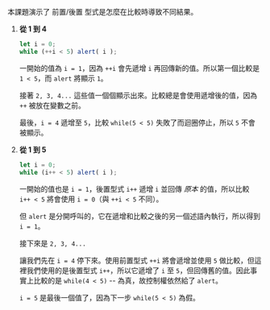 本課題演示了 前置/後置 型式是怎麼在比較時導致不同結果。

1. **從 1 到 4**

    ```js run
    let i = 0;
    while (++i < 5) alert( i );
    ```

    一開始的值為 `i = 1`，因為 `++i` 會先遞增 `i` 再回傳新的值。所以第一個比較是 `1 < 5`，而 `alert` 將顯示 `1`。

    接著 `2, 3, 4...` 這些值一個個顯示出來。比較總是會使用遞增後的值，因為 `++` 被放在變數之前。

    最後，`i = 4` 遞增至 `5`，比較 `while(5 < 5)` 失敗了而迴圈停止，所以 `5` 不會被顯示。
2. **從 1 到 5**

    ```js run
    let i = 0;
    while (i++ < 5) alert( i );
    ```

    一開始的值也是 `i = 1`，後置型式 `i++` 遞增 `i` 並回傳 *原本* 的值，所以比較 `i++ < 5` 將會使用 `i = 0`（與 `++i < 5` 不同）。

    但 `alert` 是分開呼叫的，它在遞增和比較之後的另一個述語內執行，所以得到 `i = 1`。

    接下來是 `2, 3, 4...`

    讓我們先在 `i = 4` 停下來。使用前置型式 `++i` 將會遞增並使用 `5` 做比較，但這裡我們使用的是後置型式 `i++`，所以它遞增了 `i` 至 `5`，但回傳舊的值。因此事實上比較的是 `while(4 < 5)` -- 為真，故控制權依然給了 `alert`。

    `i = 5` 是最後一個值了，因為下一步 `while(5 < 5)` 為假。

